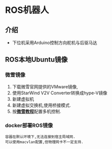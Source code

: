 # **ROS机器人**

## **介绍**

- 下位机采用Arduino控制方向舵机与后驱马达

## **ROS本地Ubuntu镜像**
 
 ### 微雪镜像
   1. 下载微雪官网提供的VMware镜像,
   2. 使用StarWind V2V Converter转换成hype-V镜像
   3. 新建虚拟机
   4. 新建虚拟交换机,使用桥接模式.
   5. 按[**微雪教程**](https://www.waveshare.net/wiki/JetRacer_ROS_AI_Kit)配置多机控制.

### docker部署ROS镜像
    容器在默认环境下,无法连接到宿主局域网.
    可以使用macvlan配置,但物理网卡不一定支持. 
    